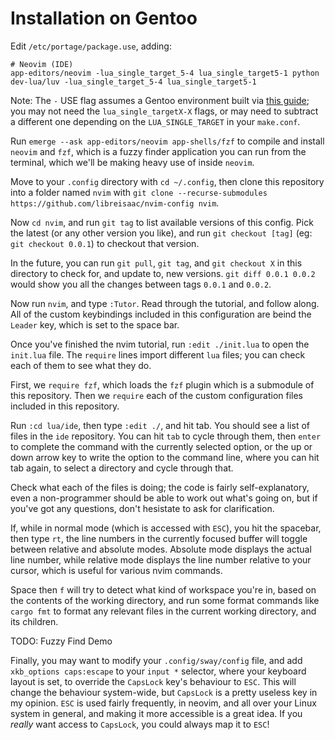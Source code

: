 # Installation on Gentoo

Edit `/etc/portage/package.use`, adding:
```
# Neovim (IDE)
app-editors/neovim -lua_single_target_5-4 lua_single_target5-1 python
dev-lua/luv -lua_single_target_5-4 lua_single_target5-1
```
Note: The `-` USE flag assumes a Gentoo environment built via [this guide](https://github.com/libreisaac/gentoo-installation-guide-resources); you may not need the `lua_single_targetX-X` flags, or may need to subtract a different one depending on the `LUA_SINGLE_TARGET` in your `make.conf`.

Run `emerge --ask app-editors/neovim app-shells/fzf` to compile and install `neovim` and `fzf`, which is a fuzzy finder application you can run from the terminal, which we'll be making heavy use of inside `neovim`.

Move to your `.config` directory with `cd ~/.config`, then clone this repository into a folder named `nvim`  with `git clone --recurse-submodules https://github.com/libreisaac/nvim-config nvim`.

Now `cd nvim`, and run `git tag` to list available versions of this config. Pick the latest (or any other version you like), and run `git checkout [tag]` (eg: `git checkout 0.0.1`) to checkout that version.

In the future, you can run `git pull`, `git tag`, and `git checkout X` in this directory to check for, and update to, new versions. `git diff 0.0.1 0.0.2` would show you all the changes between tags `0.0.1` and `0.0.2`.

Now run `nvim`, and type `:Tutor`. Read through the tutorial, and follow along. All of the custom keybindings included in this configuration are beind the `Leader` key, which is set to the space bar.

Once you've finished the nvim tutorial, run `:edit ./init.lua` to open the `init.lua` file. The `require` lines import different `lua` files; you can check each of them to see what they do.

First, we `require fzf`, which loads the `fzf` plugin which is a submodule of this repository. Then we `require` each of the custom configuration files included in this repository.

Run `:cd lua/ide`, then type `:edit ./`, and hit tab. You should see a list of files in the `ide` repository. You can hit `tab` to cycle through them, then `enter` to complete the command with the currently selected option, or the up or down arrow key to write the option to the command line, where you can hit tab again, to select a directory and cycle through that.

Check what each of the files is doing; the code is fairly self-explanatory, even a non-programmer should be able to work out what's going on, but if you've got any questions, don't hesistate to ask for clarification.

If, while in normal mode (which is accessed with `ESC`), you hit the spacebar, then type `rt`, the line numbers in the currently focused buffer will toggle between relative and absolute modes. Absolute mode displays the actual line number, while relative mode displays the line number relative to your cursor, which is useful for various nvim commands.

Space then `f` will try to detect what kind of workspace you're in, based on the contents of the working directory, and run some format commands like `cargo fmt` to format any relevant files in the current working directory, and its children.

TODO: Fuzzy Find Demo

Finally, you may want to modify your `.config/sway/config` file, and add `xkb_options caps:escape` to your `input *` selector, where your keyboard layout is set, to override the `CapsLock` key's behaviour to `ESC`. This will change the behaviour system-wide, but `CapsLock` is a pretty useless key in my opinion. `ESC` is used fairly frequently, in neovim, and all over your Linux system in general, and making it more accessible is a great idea. If you _really_ want access to `CapsLock`, you could always map it to `ESC`! 
